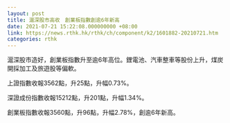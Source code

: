 ```yaml
---
layout: post
title: 滬深股市高收　創業板指數創逾6年新高
date: 2021-07-21 15:22:08.000000000 +08:00
link: https://news.rthk.hk/rthk/ch/component/k2/1601882-20210721.htm
categories: rthk
---
```


滬深股市造好，創業板指數升至逾6年高位。鋰電池、汽車整車等股份上升，煤炭開採加工及旅遊股等偏軟。

上證指數收報3562點，升25點，升幅0.73%。

深證成份指數收報15212點，升201點，升幅1.34%。

創業板指數收報3560點，升96點，升幅2.78%，創逾6年新高。
